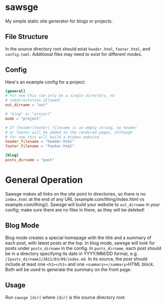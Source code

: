 # sawsge
My simple static site generator for blogs or projects.

## File Structure
In the source directory root should exist `header.html`, `footer.html`, and `config.toml`. Additional files may need to exist for different modes.

## Config
Here's an example config for a project:
```toml
[general]
# For now this can only be a single directory, no
# subdirectories allowed!
out_dirname = "out"

# "blog" or "project"
mode = "project"

# If (header|footer)_filename is an empty string, no header
# or footer will be added to the rendered pages, although
# for now this will build a broken website.
header_filename = "header.html"
footer_filename = "footer.html"

[blog]
posts_dirname = "post"
```

# General Operation
Sawsge makes all links on the site point to directories, so there is no `index.html` at the end of any URL (example.com/thing/index.html vs example.com/thing/). Sawsge will build your website to `out_dirname` in your config; make sure there are no files in there, as they will be deleted! 

## Blog Mode
Blog mode creates a special homepage with the title and a summary of each post, with latest posts at the top. In blog mode, sawsge will look for posts under `posts_dirname` in the config. In `posts_dirname`, each post should be in a directory specifying its date in YYYY/MM/DD format, e.g. `/[posts_dirname]/2021/03/09/index.md`. In its source, the post should include at least one `<h1></h1>` and one `<summary></summary>`HTML block. Both will be used to generate the summary on the front page.

## Usage
Run `sawsge [dir]` where `[dir]` is the source directory root.
